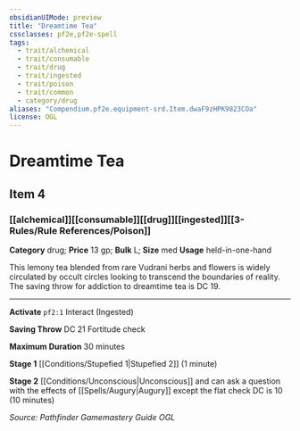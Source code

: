 ```yaml
---
obsidianUIMode: preview
title: "Dreamtime Tea"
cssclasses: pf2e,pf2e-spell
tags:
  - trait/alchemical
  - trait/consumable
  - trait/drug
  - trait/ingested
  - trait/poison
  - trait/common
  - category/drug
aliases: "Compendium.pf2e.equipment-srd.Item.dwaF9zHPK9823COa"
license: OGL
---
```

# Dreamtime Tea
## Item 4
### [[alchemical]][[consumable]][[drug]][[ingested]][[3-Rules/Rule References/Poison]]

**Category** drug; 
**Price** 13 gp; 
**Bulk** L; **Size** med
**Usage** held-in-one-hand

This lemony tea blended from rare Vudrani herbs and flowers is widely circulated by occult circles looking to transcend the boundaries of reality. The saving throw for addiction to dreamtime tea is DC 19.

* * *

**Activate** `pf2:1` Interact (Ingested)

**Saving Throw** DC 21 Fortitude check

**Maximum Duration** 30 minutes

**Stage 1** [[Conditions/Stupefied 1|Stupefied 2]] (1 minute)

**Stage 2** [[Conditions/Unconscious|Unconscious]] and can ask a question with the effects of [[Spells/Augury|Augury]] except the flat check DC is 10 (10 minutes)

*Source: Pathfinder Gamemastery Guide*
*OGL*